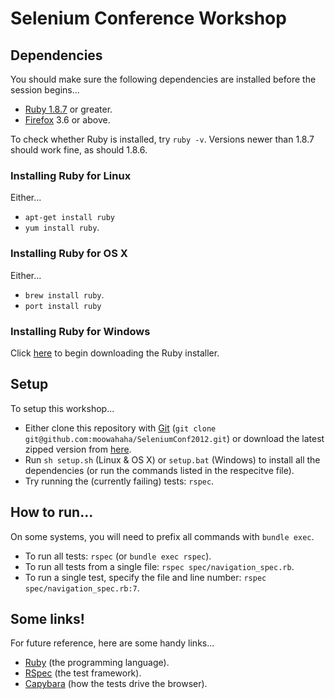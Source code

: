 # Selenium Conference Workshop

## Dependencies

You should make sure the following dependencies are installed before the session begins...

* [Ruby 1.8.7](http://www.ruby-lang.org/en/downloads/) or greater.
* [Firefox](http://www.mozilla.org/en-US/firefox/new/) 3.6 or above.

To check whether Ruby is installed, try `ruby -v`. Versions newer than 1.8.7 should work fine, as should 1.8.6.

### Installing Ruby for Linux

Either...

* `apt-get install ruby`
* `yum install ruby`.

### Installing Ruby for OS X

Either...

* `brew install ruby`.
* `port install ruby`

### Installing Ruby for Windows

Click [here](http://rubyforge.org/frs/download.php/75851/rubyinstaller-1.8.7-p358.exe) to begin downloading the Ruby installer.

## Setup

To setup this workshop...

* Either clone this repository with [Git](http://git-scm.com/download) (`git clone git@github.com:moowahaha/SeleniumConf2012.git`)
  or download the latest zipped version from [here](https://github.com/moowahaha/SeleniumConf2012/zipball/master).
* Run `sh setup.sh` (Linux & OS X) or `setup.bat` (Windows) to install all the dependencies (or run the commands listed in the respecitve file).
* Try running the (currently failing) tests: `rspec`.

## How to run...

On some systems, you will need to prefix all commands with `bundle exec`.

* To run all tests: `rspec` (or `bundle exec rspec`).
* To run all tests from a single file: `rspec spec/navigation_spec.rb`.
* To run a single test, specify the file and line number: `rspec spec/navigation_spec.rb:7`.

## Some links!

For future reference, here are some handy links...

* [Ruby](http://www.rubyinside.com/media/poignant-guide.pdf) (the programming language).
* [RSpec](http://rspec.info/documentation/) (the test framework).
* [Capybara](https://github.com/jnicklas/capybara) (how the tests drive the browser).
